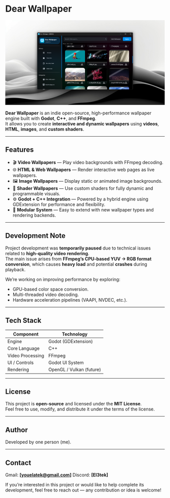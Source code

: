 # Dear Wallpaper

<img src="media/ViweImage.png" alt="GDFFmpeg Logo" width="800"/>

**Dear Wallpaper** is an indie open-source, high-performance wallpaper engine built with **Godot**, **C++**, and **FFmpeg**.  
It allows you to create **interactive and dynamic wallpapers** using **videos**, **HTML**, **images**, and **custom shaders**.

---

## Features

- 🎬 **Video Wallpapers** — Play video backgrounds with FFmpeg decoding.  
- 🌐 **HTML & Web Wallpapers** — Render interactive web pages as live wallpapers.  
- 🖼️ **Image Wallpapers** — Display static or animated image backgrounds.  
- 🎨 **Shader Wallpapers** — Use custom shaders for fully dynamic and programmable visuals.  
- ⚙️ **Godot + C++ Integration** — Powered by a hybrid engine using GDExtension for performance and flexibility.  
- 🧩 **Modular System** — Easy to extend with new wallpaper types and rendering backends.  

---

## Development Note

Project development was **temporarily paused** due to technical issues related to **high-quality video rendering**.  
The main issue arises from **FFmpeg’s CPU-based YUV → RGB format conversion**, which causes **heavy load** and potential **crashes** during playback.

We’re working on improving performance by exploring:
- GPU-based color space conversion.
- Multi-threaded video decoding.
- Hardware acceleration pipelines (VAAPI, NVDEC, etc.).

---

## Tech Stack

| Component | Technology |
|------------|-------------|
| Engine | Godot (GDExtension) |
| Core Language | C++ |
| Video Processing | FFmpeg |
| UI / Controls | Godot UI System |
| Rendering | OpenGL / Vulkan (future) |

---

## License

This project is **open-source** and licensed under the **MIT License**.  
Feel free to use, modify, and distribute it under the terms of the license.

---

## Author

Developed by one person (me).

---

## Contact

Gmail: **[youelatek@gmail.com]**
Discord: **[El3tek]**

If you’re interested in this project or would like to help complete its development,
feel free to reach out — any contribution or idea is welcome!
